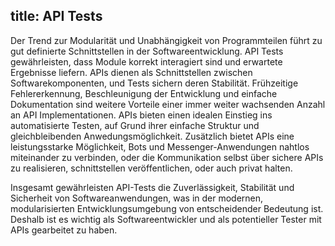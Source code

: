 title: API Tests
---
Der Trend zur Modularität und Unabhängigkeit von Programmteilen führt zu gut definierte Schnittstellen in der Softwareentwicklung. API Tests gewährleisten, dass Module korrekt interagiert sind und erwartete Ergebnisse liefern. APIs dienen als Schnittstellen zwischen Softwarekomponenten, und Tests sichern deren Stabilität. Frühzeitige Fehlererkennung, Beschleunigung der Entwicklung und einfache Dokumentation sind weitere Vorteile einer immer weiter wachsenden Anzahl an API Implementationen. APIs bieten einen idealen Einstieg ins automatisierte Testen, auf Grund ihrer einfache Struktur und gleichbleibenden Anwedungsmöglichkeit.
Zusätzlich bietet APIs eine leistungsstarke Möglichkeit, Bots und Messenger-Anwendungen nahtlos miteinander zu verbinden, oder die Kommunikation selbst über sichere APIs zu realisieren, schnittstellen veröffentlichen, oder auch privat halten.

Insgesamt gewährleisten API-Tests die Zuverlässigkeit, Stabilität und Sicherheit von Softwareanwendungen, was in der modernen, modularisierten Entwicklungsumgebung von entscheidender Bedeutung ist. Deshalb ist es wichtig als Softwareentwickler und als potentieller Tester mit APIs gearbeitet zu haben.

